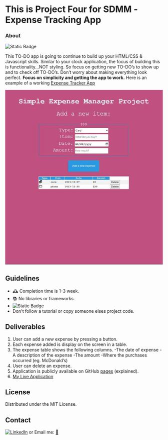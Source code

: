 This is Project Four for SDMM -Expense Tracking App
============================
### About
![Static Badge](https://img.shields.io/badge/Remember-have_fun-blue)

This TO-DO app is going to continue to build up your HTML/CSS & Javascript skills. Similar to your clock application, the focus of building this is functionality...NOT styling. So focus on getting new TO-DO’s to show up and to check off TO-DO’s. Don’t worry about making everything look perfect. **Focus on simplicity and getting the app to work.**
Here is an example of a working [Expense Tracker App](https://codepen.io/seklerek/pen/zKDce)

![App Screenshot](./images/screenshot.jpg)


 ## Guidelines
 - 🕰 Completion time is 1-3 week.
 - 📚 No libraries or frameworks.
 - ![Static Badge](https://img.shields.io/badge/Trust_and_challenge-yourself-blue)
 -  Don't follow a tutorial or copy someone elses project code.


## Deliverables
1. User can add a new expense by pressing a button.
2. Each expense added is display on the screen in a table.
3. The expense table shows the following columns.
   -The date of expense
   -A description of the expense
   -The amount
   -Where the purchases occurred (eg. McDonald’s)
5. User can delete an expense.
6. Application is publicly available on GitHub [pages](https://docs.github.com/en/pages/getting-started-with-github-pages/configuring-a-publishing-source-for-your-github-pages-site) (explained).
7. [My Live Application](https://erickarodom.github.io/JSExpenseTrackerApp/)

## License
Distributed under the MIT License.

## Contact
[![LinkedIn][linkedin-shield]][linkedin-url]   or  Email me: <a href="mailto:ericka.r.odom@gmail.com">📧</a>



[//]: # (Just testing writing comments?)


[linkedin-shield]: <https://img.shields.io/badge/-LinkedIn-black.svg?style=for-the-badge&logo=linkedin&colorB=555>
[linkedin-url]: https://linkedin.com/in/ericka-odom

  
   
 











